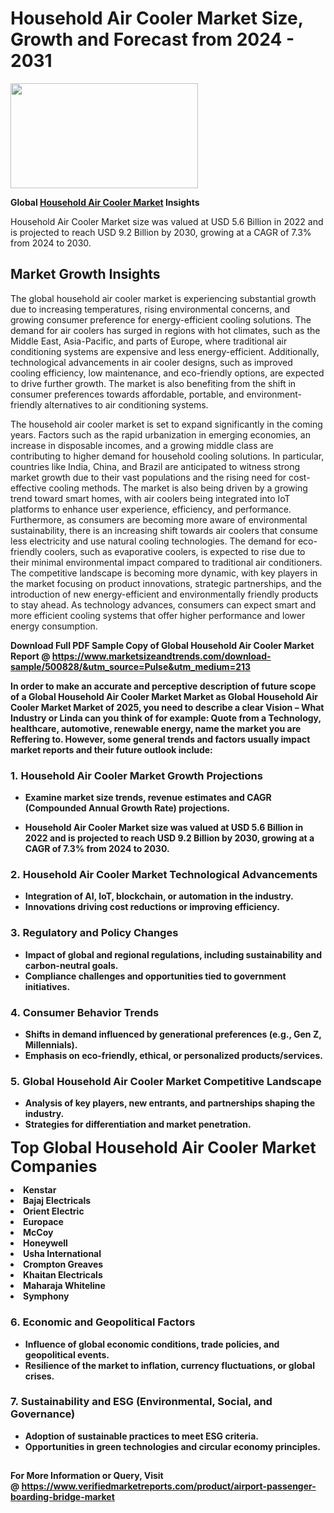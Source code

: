 <H1>Household Air Cooler Market Size, Growth and Forecast from 2024 - 2031</H1><img class="aligncenter size-medium wp-image-584254" src="https://thirdeyenews.in/wp-content/uploads/2024/09/Global-Market-Research-300x168.jpeg" alt="" width="300" height="168" /><p><strong>Global&nbsp;<a href="https://www.marketsizeandtrends.com/download-sample/500828/&amp;utm_source=Pulse&amp;utm_medium=213">Household Air Cooler Market</a> Insights</strong></p><p>Household Air Cooler Market size was valued at USD 5.6 Billion in 2022 and is projected to reach USD 9.2 Billion by 2030, growing at a CAGR of 7.3% from 2024 to 2030.</p><p><h2>Market Growth Insights</h2> <p>The global household air cooler market is experiencing substantial growth due to increasing temperatures, rising environmental concerns, and growing consumer preference for energy-efficient cooling solutions. The demand for air coolers has surged in regions with hot climates, such as the Middle East, Asia-Pacific, and parts of Europe, where traditional air conditioning systems are expensive and less energy-efficient. Additionally, technological advancements in air cooler designs, such as improved cooling efficiency, low maintenance, and eco-friendly options, are expected to drive further growth. The market is also benefiting from the shift in consumer preferences towards affordable, portable, and environment-friendly alternatives to air conditioning systems.</p> <p><strong></strong></p> <p>The household air cooler market is set to expand significantly in the coming years. Factors such as the rapid urbanization in emerging economies, an increase in disposable incomes, and a growing middle class are contributing to higher demand for household cooling solutions. In particular, countries like India, China, and Brazil are anticipated to witness strong market growth due to their vast populations and the rising need for cost-effective cooling methods. The market is also being driven by a growing trend toward smart homes, with air coolers being integrated into IoT platforms to enhance user experience, efficiency, and performance. Furthermore, as consumers are becoming more aware of environmental sustainability, there is an increasing shift towards air coolers that consume less electricity and use natural cooling technologies. The demand for eco-friendly coolers, such as evaporative coolers, is expected to rise due to their minimal environmental impact compared to traditional air conditioners. The competitive landscape is becoming more dynamic, with key players in the market focusing on product innovations, strategic partnerships, and the introduction of new energy-efficient and environmentally friendly products to stay ahead. As technology advances, consumers can expect smart and more efficient cooling systems that offer higher performance and lower energy consumption. <p><strong></p><p><span class=""><strong>Download Full PDF Sample Copy of Global Household Air Cooler Market Report</strong> @ <a href="https://www.marketsizeandtrends.com/download-sample/500828/&amp;utm_source=Pulse&amp;utm_medium=213" target="_blank">https://www.marketsizeandtrends.com/download-sample/500828/&amp;utm_source=Pulse&amp;utm_medium=213</a></span></p><p>In order to make an accurate and perceptive description of future scope of a Global&nbsp;Household Air Cooler Market Market as Global&nbsp;Household Air Cooler Market Market of 2025, you need to describe a clear Vision &ndash; What Industry or Linda can you think of for example: Quote from a Technology, healthcare, automotive, renewable energy, name the market you are Reffering to. However, some general trends and factors usually impact market reports and their future outlook include:</p><h3>1.&nbsp;<strong>Household Air Cooler Market Growth Projections</strong></h3><ul><li>Examine market size trends, revenue estimates and CAGR (Compounded Annual Growth Rate) projections.</li><li><p>Household Air Cooler Market size was valued at USD 5.6 Billion in 2022 and is projected to reach USD 9.2 Billion by 2030, growing at a CAGR of 7.3% from 2024 to 2030.</p></li></ul><h3>2.&nbsp;<strong>Household Air Cooler Market Technological Advancements</strong></h3><ul><li>Integration of AI, IoT, blockchain, or automation in the industry.</li><li>Innovations driving cost reductions or improving efficiency.</li></ul><h3>3.&nbsp;<strong>Regulatory and Policy Changes</strong></h3><ul><li>Impact of global and regional regulations, including sustainability and carbon-neutral goals.</li><li>Compliance challenges and opportunities tied to government initiatives.</li></ul><h3>4.&nbsp;<strong>Consumer Behavior Trends</strong></h3><ul><li>Shifts in demand influenced by generational preferences (e.g., Gen Z, Millennials).</li><li>Emphasis on eco-friendly, ethical, or personalized products/services.</li></ul><h3>5.&nbsp;<strong>Global Household Air Cooler Market Competitive Landscape</strong></h3><ul><li>Analysis of key players, new entrants, and partnerships shaping the industry.</li><li>Strategies for differentiation and market penetration.</li></ul><p data-pm-slice="1 1 []"><span style="color: inherit; font-family: inherit; font-size: 25px;">Top Global Household Air Cooler Market Companies</span></p><div class="" data-test-id=""><p><li>Kenstar</li><li> Bajaj Electricals</li><li> Orient Electric</li><li> Europace</li><li> McCoy</li><li> Honeywell</li><li> Usha International</li><li> Crompton Greaves</li><li> Khaitan Electricals</li><li> Maharaja Whiteline</li><li> Symphony</li></p></div><h3>6.&nbsp;<strong>Economic and Geopolitical Factors</strong></h3><ul><li>Influence of global economic conditions, trade policies, and geopolitical events.</li><li>Resilience of the market to inflation, currency fluctuations, or global crises.</li></ul><h3>7.&nbsp;<strong>Sustainability and ESG (Environmental, Social, and Governance)</strong></h3><ul><li>Adoption of sustainable practices to meet ESG criteria.</li><li>Opportunities in green technologies and circular economy principles.</li></ul><h2><strong style="font-size: 14px;">For More Information or Query, Visit @&nbsp;</strong><a style="background-color: #ffffff; font-size: 14px;" href="https://www.marketsizeandtrends.com/report/household-air-cooler-market/" target="_blank">https://www.verifiedmarketreports.com/product/airport-passenger-boarding-bridge-market</a></h2>
